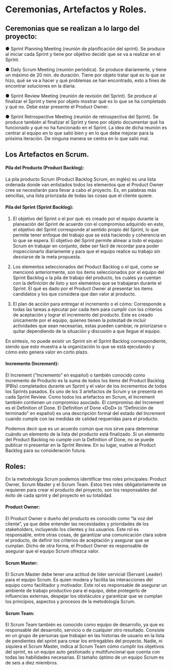 # Ceremonias, Artefactos y Roles.

## Ceremonias que se realizan a lo largo del proyecto:

● Sprint Planning Meeting (reunión de planificación del sprint). Se produce al iniciar cada
  Sprint y tiene por objetivo decidir que se va a realizar en el Sprint.
  
● Daily Scrum Meeting (reunión periódica). Se produce diariamente, y tiene un máximo de
  20 min. de duración. Tiene por objeto tratar qué es lo que se hizo, qué se va a hacer y
  qué problemas se han encontrado, esto a fines de encontrar soluciones en la diaria.
  
● Sprint Review Meeting (reunión de revisión del Sprint). Se produce al finalizar el Sprint y
  tiene por objeto mostrar qué es lo que se ha completado y qué no. Debe estar presente el
  Product Owner.
  
● Sprint Retrospective Meeting (reunión de retrospectiva del Sprint). Se produce también al
  finalizar el Sprint y tiene por objeto documentar qué ha funcionado y qué no ha funcionado
  en el Sprint. La idea de dicha reunión es centrar al equipo en lo que salió bien y en lo que
  debe mejorar para la próxima iteración. De ninguna manera se centra en lo que salió mal.
  
## Los Artefactos en Scrum.

#### Pila del Producto (Product Backlog):
La pila producto Scrum (Product Backlog Scrum, en inglés) es una lista ordenada donde van
enlistados todos los elementos que el Product Owner cree se necesitarán para llevar a 
cabo el proyecto. Es, en palabras más sencillas, una lista priorizada de todas las cosas
que el cliente quiere.
#### Pila del Sprint (Sprint Backlog):
1. El objetivo del Sprint o el por qué: es creado por el equipo durante la planeación del Sprint
de acuerdo con el compromiso adquirido en este, el objetivo del Sprint corresponde al sentido 
propio del Sprint, lo que permite tener enfoque del trabajo que se está haciendo y coherencia
en lo que se espera. El objetivo del Sprint permite alinear a todo el equipo Scrum en trabajar 
en conjunto, debe ser fácil de recordar para poder inspeccionarlo diariamente y para que el equipo 
realice su trabajo sin desviarse de la meta propuesta.

2. Los elementos seleccionados del Product Backlog o el qué, como se mencionó anteriormente, son los
items seleccionados por el equipo del Sprint Backlog o la pila de trabajo del producto, los cuales ya 
cuentan con la definición de listo y son elementos que se trabajaran durante el Sprint. El qué es dado
por el Product Owner al presentar los items candidatos y los que considera que dan valor al producto.

3. El plan de acción para entregar el incremento o el cómo: Corresponde a todas las tareas a ejecutar
por cada item para cumplir con los criterios de aceptación y lograr el incremento del producto. 
Este es creado únicamente por el equipo, quienes tienen la potestad de incluir actividades que sean 
necesarias, estas pueden cambiar, re priorizarse o quitar dependiendo de la situación y discusión
a que llegue el equipo.

En síntesis, no puede existir un Sprint sin el Sprint Backlog correspondiente, siendo que esto 
muestra a la organización lo que se está ejecutando y cómo esto genera valor en corto plazo.

#### Incremento (Increment):
El Increment (“Incremento” en español) o también conocido como Incremento de Producto es la suma
de todos los ítems del Product Backlog (PBIs) completados durante un Sprint y el valor de los 
incrementos de todos los Sprints pasados. Es uno de los 3 artefactos de Scrum y se presenta en 
cada Sprint Review.
Como todos los artefactos en Scrum, el Increment también contienen un compromiso asociado.
El compromiso del Increment es el Definition of Done.
El Definition of Done «DoD» (o “Definición de terminado” en español) es una descripción formal 
del estado del Increment cuando cumple con las medidas de calidad requeridas para el producto.

Podemos decir que es un acuerdo común que nos sirve para determinar cuándo un elemento de la lista
del producto está finalizado. Si un elemento del Product Backlog no cumple con la Definition of Done,
no se puede publicar ni presentar en la Sprint Review. En su lugar, vuelve al Product Backlog
para su consideración futura.

## Roles:
En la metodología Scrum podemos identificar tres roles principales: Product Owner, Scrum Master
y el Scrum Team. Estos tres roles obligatoriamente se requieren para crear el producto del proyecto,
son los responsables del éxito de cada sprint y del proyecto en su totalidad.
#### Product Owner:
El Product Owner o dueño del producto es conocido como “la voz del cliente”, ya que debe entender
las necesidades y prioridades de los stakeholders, incluyendo los clientes y los usuarios. 
Este rol es responsable, entre otras cosas, de garantizar una comunicación clara sobre el producto, 
de definir los criterios de aceptación y asegurar que se cumplan. Dicho de otra forma,
el Product Owner es responsable de asegurar que el equipo Scrum ofrezca valor.
#### Scrum Master:
El Scrum Master debe tener una actitud de líder servicial (Servant Leader) para el equipo Scrum.
Es quien modera y facilita las interacciones del equipo como facilitador y motivador.
Este rol es responsable de asegurar un ambiente de trabajo productivo para el equipo, debe protegerlo
de influencias externas, despejar los obstáculos y garantizar que se cumplan los principios, aspectos 
y procesos de la metodología Scrum.
#### Scrum Team:
El Scrum Team también es conocido como equipo de desarrollo, ya que es responsable del desarrollo, 
servicio o de cualquier otro resultado. Consiste en un grupo de personas que trabajan en las historias
de usuario en la lista de pendientes del sprint para crear los entregables del proyecto. Nadie,
ni siquiera el Scrum Master, indica al Scrum Team cómo cumplir los objetivos del sprint, es un equipo
auto gestionado y multifuncional que cuenta con todas las habilidades necesarias. El tamaño óptimo
de un equipo Scrum es de seis a diez miembros.
